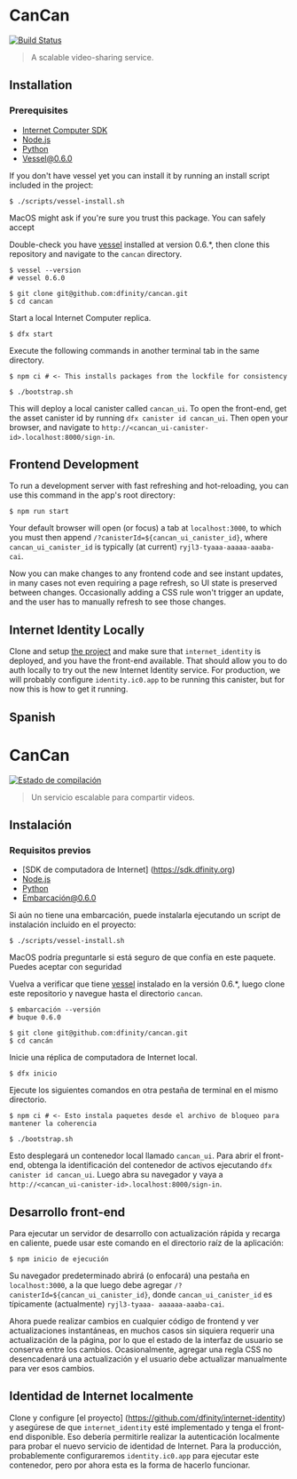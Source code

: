 # CanCan

[![Build Status](https://github.com/dfinity/cancan/workflows/CI/badge.svg)](https://github.com/dfinity/cancan/actions)

> A scalable video-sharing service.

## Installation

### Prerequisites

- [Internet Computer SDK](https://sdk.dfinity.org)
- [Node.js](https://nodejs.org)
- [Python](https://www.python.org)
- [Vessel@0.6.0](https://github.com/dfinity/vessel/releases/tag/v0.6.0)

If you don't have vessel yet you can install it by running an install script included in the project:

```shell
$ ./scripts/vessel-install.sh
```
MacOS might ask if you're sure you trust this package. You can safely accept

Double-check you have [vessel](https://github.com/dfinity/vessel) installed at version 0.6.*, then clone this repository and navigate to the `cancan` directory.


```shell
$ vessel --version
# vessel 0.6.0

$ git clone git@github.com:dfinity/cancan.git
$ cd cancan
```

Start a local Internet Computer replica.

```shell
$ dfx start
```

Execute the following commands in another terminal tab in the same directory.

```shell
$ npm ci # <- This installs packages from the lockfile for consistency

$ ./bootstrap.sh
```

This will deploy a local canister called `cancan_ui`. To open the front-end, get the asset canister id by running `dfx canister id cancan_ui`. Then open your browser, and navigate to `http://<cancan_ui-canister-id>.localhost:8000/sign-in`.

## Frontend Development

To run a development server with fast refreshing and hot-reloading, you can use this command in the app's root directory:

```shell
$ npm run start
```

Your default browser will open (or focus) a tab at `localhost:3000`, to which you must then append `/?canisterId=${cancan_ui_canister_id}`, where `cancan_ui_canister_id` is typically (at current) `ryjl3-tyaaa-aaaaa-aaaba-cai`.

Now you can make changes to any frontend code and see instant updates, in many cases not even requiring a page refresh, so UI state is preserved between changes. Occasionally adding a CSS rule won't trigger an update, and the user has to manually refresh to see those changes.

## Internet Identity Locally

Clone and setup [the project](https://github.com/dfinity/internet-identity) and make sure that `internet_identity` is deployed, and you have the front-end available. That should allow you to do auth locally to try out the new Internet Identity service. For production, we will probably configure `identity.ic0.app` to be running this canister, but for now this is how to get it running.

## Spanish

# CanCan

[![Estado de compilación](https://github.com/dfinity/cancan/workflows/CI/badge.svg)](https://github.com/dfinity/cancan/actions)

> Un servicio escalable para compartir videos.

## Instalación

### Requisitos previos

- [SDK de computadora de Internet] (https://sdk.dfinity.org)
- [Node.js](https://nodejs.org)
- [Python](https://www.python.org)
- [Embarcación@0.6.0](https://github.com/dfinity/vessel/releases/tag/v0.6.0)

Si aún no tiene una embarcación, puede instalarla ejecutando un script de instalación incluido en el proyecto:

```shell
$ ./scripts/vessel-install.sh
```
MacOS podría preguntarle si está seguro de que confía en este paquete. Puedes aceptar con seguridad

Vuelva a verificar que tiene [vessel](https://github.com/dfinity/vessel) instalado en la versión 0.6.*, luego clone este repositorio y navegue hasta el directorio `cancan`.


```shell
$ embarcación --versión
# buque 0.6.0

$ git clone git@github.com:dfinity/cancan.git
$ cd cancán
```

Inicie una réplica de computadora de Internet local.

```shell
$ dfx inicio
```

Ejecute los siguientes comandos en otra pestaña de terminal en el mismo directorio.

```shell
$ npm ci # <- Esto instala paquetes desde el archivo de bloqueo para mantener la coherencia

$ ./bootstrap.sh
```

Esto desplegará un contenedor local llamado `cancan_ui`. Para abrir el front-end, obtenga la identificación del contenedor de activos ejecutando `dfx canister id cancan_ui`. Luego abra su navegador y vaya a `http://<cancan_ui-canister-id>.localhost:8000/sign-in`.

## Desarrollo front-end

Para ejecutar un servidor de desarrollo con actualización rápida y recarga en caliente, puede usar este comando en el directorio raíz de la aplicación:

```shell
$ npm inicio de ejecución
```

Su navegador predeterminado abrirá (o enfocará) una pestaña en `localhost:3000`, a la que luego debe agregar `/?canisterId=${cancan_ui_canister_id}`, donde `cancan_ui_canister_id` es típicamente (actualmente) `ryjl3-tyaaa- aaaaaa-aaaba-cai`.

Ahora puede realizar cambios en cualquier código de frontend y ver actualizaciones instantáneas, en muchos casos sin siquiera requerir una actualización de la página, por lo que el estado de la interfaz de usuario se conserva entre los cambios. Ocasionalmente, agregar una regla CSS no desencadenará una actualización y el usuario debe actualizar manualmente para ver esos cambios.

## Identidad de Internet localmente

Clone y configure [el proyecto] (https://github.com/dfinity/internet-identity) y asegúrese de que `internet_identity` esté implementado y tenga el front-end disponible. Eso debería permitirle realizar la autenticación localmente para probar el nuevo servicio de identidad de Internet. Para la producción, probablemente configuraremos `identity.ic0.app` para ejecutar este contenedor, pero por ahora esta es la forma de hacerlo funcionar.